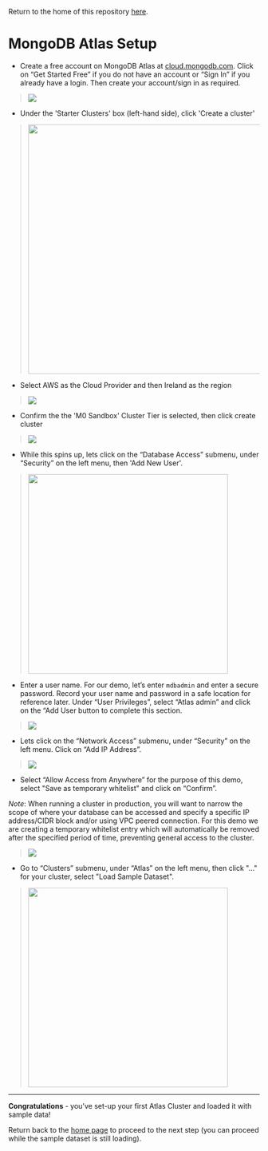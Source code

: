 Return to the home of this repository [here](../readme.md).

# MongoDB Atlas Setup

* Create a free account on MongoDB Atlas at [cloud.mongodb.com](https://cloud.mongodb.com). Click on “Get Started Free”  if you do not have an account or “Sign In” if you already have a login. Then create your account/sign in as required.

> ![](../images/01-mongodb-atlas/atlas-1.png)

* Under the 'Starter Clusters' box (left-hand side), click 'Create a cluster'

> <img src="../images/01-mongodb-atlas/atlas-2.png" height="500">

* Select AWS as the Cloud Provider and then Ireland as the region

>![](../images/01-mongodb-atlas/atlas-3.png)

* Confirm the the 'M0 Sandbox' Cluster Tier is selected, then click create cluster

>![](../images/01-mongodb-atlas/atlas-4.png)

* While this spins up, lets click on the “Database Access” submenu, under “Security” on the left menu, then 'Add New User'.

> <img src="../images/01-mongodb-atlas/atlas-5.png" height="400">

* Enter a user name. For our demo, let’s enter `mdbadmin` and enter a secure password.  Record your user name and password in a safe location for reference later. Under “User Privileges”, select “Atlas admin” and click on the “Add User button to complete this section.

>![](../images/01-mongodb-atlas/atlas-6.png)

* Lets click on the “Network Access” submenu, under “Security” on the left menu. Click on “Add IP Address”.

>![](../images/01-mongodb-atlas/atlas-7.png)

* Select “Allow Access from Anywhere” for the purpose of this demo, select "Save as temporary whitelist" and click on “Confirm”.  

*Note*:  When running a cluster in production, you will want to narrow the scope of where your database can be accessed and specify a specific IP address/CIDR block and/or using VPC peered connection. For this demo we are creating a temporary whitelist entry which will automatically be removed after the specified period of time, preventing general access to the cluster.

>![](../images/01-mongodb-atlas/atlas-8.png)

* Go to “Clusters” submenu, under “Atlas” on the left menu, then click "..." for your cluster, select "Load Sample Dataset".

> <img src="../images/01-mongodb-atlas/atlas-9.png" height="400">

---
**Congratulations** - you've set-up your first Atlas Cluster and loaded it with sample data! 

Return back to the [home page](../readme.md) to proceed to the next step (you can proceed while the sample dataset is still loading).
